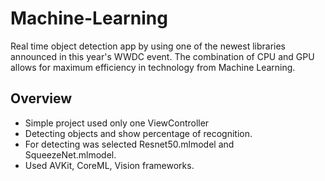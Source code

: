 # Machine-Learning
Real time object detection app by using one of the newest libraries announced in this year's WWDC event.
The combination of CPU and GPU allows for maximum efficiency in technology from Machine Learning.
## Overview
* Simple project used only one ViewController
* Detecting objects and show percentage of recognition.
* For detecting was selected Resnet50.mlmodel and SqueezeNet.mlmodel.
* Used AVKit, CoreML, Vision frameworks.
